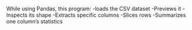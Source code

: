 While using Pandas, this program: 
-loads the CSV dataset 
-Previews it
-Inspects its shape 
-Extracts specific columns 
-Slices rows
-Summarizes one column’s statistics

